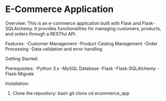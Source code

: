 # E-Commerce Application

Overview:
This is an e-commerce application built with Flask and Flask-SQLAlchemy. It provides functionalities for managing customers, products, and orders through a RESTful API.

Features:
-Customer Management
-Product Catalog Management
-Order Processing
-Data validation and error handling

Getting Started:

Prerequisites:
-Python 3.x
-MySQL Database
-Flask
-Flask-SQLAlchemy
-Flask-Migrate

Installation:

1. Clone the repository:
bash
   git clone <repository-url>
   cd ecommerce_app
